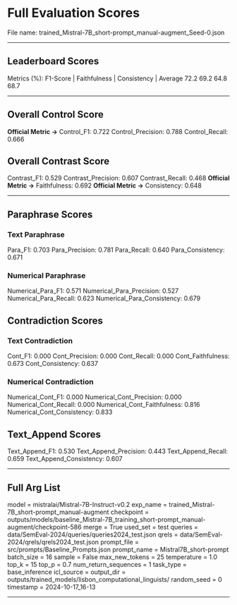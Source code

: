 # Full Evaluation Scores

File name: trained_Mistral-7B_short-prompt_manual-augment_Seed-0.json


---

## Leaderboard Scores

Metrics (%): F1-Score | Faithfulness | Consistency | Average
                72.2        69.2          64.8        68.7

---

## Overall Control Score

**Official Metric ->** Control_F1: 0.722
Control_Precision: 0.788
Control_Recall: 0.666

## Overall Contrast Score

Contrast_F1: 0.529
Contrast_Precision: 0.607
Contrast_Recall: 0.468
**Official Metric ->** Faithfulness: 0.692
**Official Metric ->** Consistency: 0.648

---


## Paraphrase Scores


### Text Paraphrase

Para_F1: 0.703
Para_Precision: 0.781
Para_Recall: 0.640
Para_Consistency: 0.671


### Numerical Paraphrase

Numerical_Para_F1: 0.571
Numerical_Para_Precision: 0.527
Numerical_Para_Recall: 0.623
Numerical_Para_Consistency: 0.679


## Contradiction Scores


### Text Contradiction

Cont_F1: 0.000
Cont_Precision: 0.000
Cont_Recall: 0.000
Cont_Faithfulness: 0.673
Cont_Consistency: 0.637


### Numerical Contradiction

Numerical_Cont_F1: 0.000
Numerical_Cont_Precision: 0.000
Numerical_Cont_Recall: 0.000
Numerical_Cont_Faithfulness: 0.816
Numerical_Cont_Consistency: 0.833


## Text_Append Scores

Text_Append_F1: 0.530
Text_Append_Precision: 0.443
Text_Append_Recall: 0.659
Text_Append_Consistency: 0.607

---

## Full Arg List

model = mistralai/Mistral-7B-Instruct-v0.2
exp_name = trained_Mistral-7B_short-prompt_manual-augment
checkpoint = outputs/models/baseline_Mistral-7B_training_short-prompt_manual-augment/checkpoint-586
merge = True
used_set = test
queries = data/SemEval-2024/queries/queries2024_test.json
qrels = data/SemEval-2024/qrels/qrels2024_test.json
prompt_file = src/prompts/Baseline_Prompts.json
prompt_name = Mistral7B_short-prompt
batch_size = 16
sample = False
max_new_tokens = 25
temperature = 1.0
top_k = 15
top_p = 0.7
num_return_sequences = 1
task_type = base_inference
icl_source = 
output_dir = outputs/trained_models/lisbon_computational_linguists/
random_seed = 0
timestamp = 2024-10-17_16-13

---

